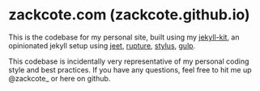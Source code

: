 zackcote.com (zackcote.github.io)
==========

This is the codebase for my personal site, built using my [jekyll-kit](https://github.com/zackcote/jekyll-kit), an opinionated jekyll setup using [jeet](), [rupture](), [stylus](), [gulp]().

This codebase is incidentally very representative of my personal coding style and best practices. If you have any questions, feel free to hit me up @zackcote_ or here on github.